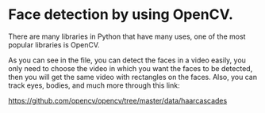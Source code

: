 # Face detection by using OpenCV.

There are many libraries in Python that have many uses, one of the most popular libraries is OpenCV.

As you can see in the file, you can detect the faces in a video easily, you only need to choose the video in which you want the faces to be detected, then you will get the same video with rectangles on the faces. Also, you can track eyes, bodies, and much more through this link:

https://github.com/opencv/opencv/tree/master/data/haarcascades

